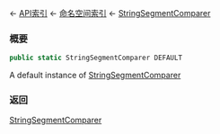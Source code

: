 ← [API索引](Api-Index) ← [命名空间索引](Namespace-Index) ← [StringSegmentComparer](VRage.Game.ModAPI.Ingame.Utilities.StringSegmentComparer)

### 概要

```csharp
public static StringSegmentComparer DEFAULT
```

A default instance of [StringSegmentComparer](VRage.Game.ModAPI.Ingame.Utilities.StringSegmentComparer) 

### 返回

[StringSegmentComparer](VRage.Game.ModAPI.Ingame.Utilities.StringSegmentComparer)

